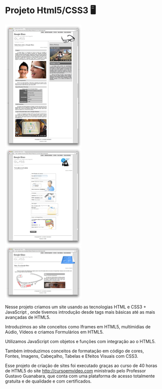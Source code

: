 
# Projeto Html5/CSS3 🖥️

<div class="box"><img src="_interface/01-index.jpg" width="250px"/>&nbsp;&nbsp;&nbsp;<img src="_interface/05-fale-conosco.jpg"  width="250px" margin-right="5px" />&nbsp;&nbsp;&nbsp;<img src="_interface/02-specs.jpg" width="250px" margin-right="5px"/></div>
</div>    



  Nesse projeto criamos um site usando as tecnologias HTML e CSS3 + JavaScript , 
  onde tivemos introdução desde tags mais básicas até as mais avançadas de HTML5.
    
  Introduzimos ao site conceitos como Iframes em  HTML5, multímidias de Aúdio, 
  Vídeos e criamos Formulários em HTML5.    


  Utilizamos JavaScript com objetos e funções com integração ao o HTML5.


  Também introduzimos conceitos de formatação em código de cores, Fontes, Imagens, 
  Cabeçalho, Tabelas e Efeitos Visuais com CSS3.
    
    
  Esse projeto de criação de sites foi executado graças ao curso de 40 horas de 
  HTML5 do site http://cursoemvideo.com ministrado pelo Professor Gustavo Guanabara, 
  que conta com uma plataforma de acesso totalmente gratuita e de qualidade e com certificados.
    
